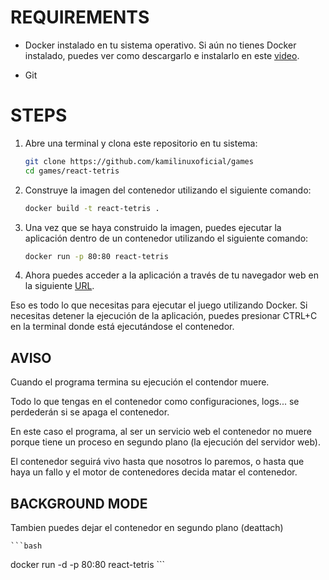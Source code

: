 # REQUIREMENTS

- Docker instalado en tu sistema operativo. Si aún no tienes Docker instalado, puedes ver como descargarlo e instalarlo en este [video](https://youtu.be/YpBoqXK_3wE).

- Git

# STEPS

1. Abre una terminal y clona este repositorio en tu sistema:

   ```bash
   git clone https://github.com/kamilinuxoficial/games
   cd games/react-tetris
   ```
2. Construye la imagen del contenedor utilizando el siguiente comando:
   ```bash
   docker build -t react-tetris .
   ```

3. Una vez que se haya construido la imagen, puedes ejecutar la aplicación dentro de un contenedor utilizando el siguiente comando:
   ```bash
   docker run -p 80:80 react-tetris
   ```
4. Ahora puedes acceder a la aplicación a través de tu navegador web en la siguiente [URL](http://localhost).


 Eso es todo lo que necesitas para ejecutar el juego utilizando Docker. Si necesitas detener la ejecución de la aplicación, puedes presionar CTRL+C en la terminal donde está ejecutándose el contenedor. 

## AVISO
 
Cuando el programa termina su ejecución el contendor muere.

Todo lo que tengas en el contenedor como configuraciones, logs... se perdederán si se apaga el contenedor.

En este caso el programa, al ser un servicio web el contenedor no muere porque tiene un proceso en segundo plano (la ejecución del servidor web).

El contenedor seguirá vivo hasta que nosotros lo paremos, o hasta que haya un fallo y el motor de contenedores decida matar el contenedor.


## BACKGROUND MODE

Tambien puedes dejar el contenedor en segundo plano (deattach)

    ```bash
   docker run -d -p 80:80 react-tetris
    ```